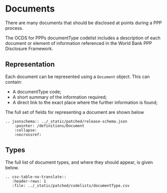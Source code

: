 # Documents

There are many documents that should be disclosed at points during a PPP process.

The OCDS for PPPs documentType codelist includes a description of each document or element of information referenced in the World Bank PPP Disclosure Framework. 

## Representation

Each document can be represented using a `Document` object. This can contain:

* A documentType code;
* A short summary of the information required;
* A direct link to the exact place where the further information is found;

The full set of fields for representing a document are shown below

```eval_rst
.. jsonschema:: ../_static/patched/release-schema.json
    :pointer: /definitions/Document
    :collapse: 
    :nocrossref:
```

## Types

The full list of document types, and where they should appear, is given below.

```eval_rst
.. csv-table-no-translate::
   :header-rows: 1
   :file: ../_static/patched/codelists/documentType.csv
```

